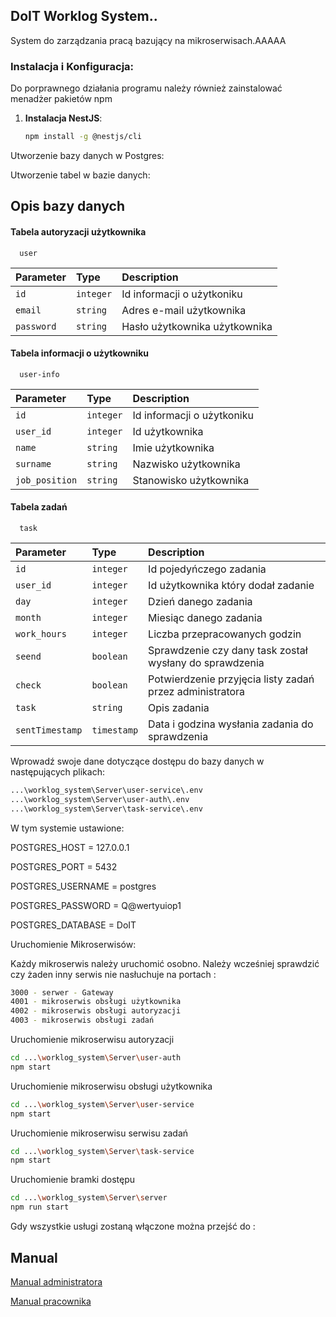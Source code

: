 ## DoIT Worklog System..

System do zarządzania pracą bazujący na mikroserwisach.AAAAA
### Instalacja i Konfiguracja:
Do porprawnego działania programu należy również zainstalować menadżer pakietów npm
1. **Instalacja NestJS**:
 
   ```bash
   npm install -g @nestjs/cli


Utworzenie bazy danych w Postgres:

Utworzenie tabel w bazie danych:

## Opis bazy danych
#### Tabela autoryzacji użytkownika

```http
  user
```

| Parameter | Type     | Description                       |
| :-------- | :------- | :-------------------------------- |
| `id`      | `integer` | Id informacji o użytkoniku|
| `email`      | `string` | Adres e-mail użytkownika  |
| `password`      | `string` | Hasło użytkownika użytkownika |

#### Tabela informacji o użytkowniku

```http
  user-info
```

| Parameter | Type     | Description                       |
| :-------- | :------- | :-------------------------------- |
| `id`      | `integer` | Id informacji o użytkoniku|
| `user_id`      | `integer` | Id użytkownika  |
| `name`      | `string` | Imie użytkownika |
| `surname`      | `string` | Nazwisko użytkownika |
| `job_position`      | `string` | Stanowisko użytkownika |

#### Tabela zadań

```http
  task
```

| Parameter | Type     | Description                       |
| :-------- | :------- | :-------------------------------- |
| `id`      | `integer` | Id pojedyńczego zadania|
| `user_id`      | `integer` | Id użytkownika który dodał zadanie |
| `day`      | `integer` | Dzień danego zadania |
| `month`      | `integer` | Miesiąc danego zadania |
| `work_hours`      | `integer` | Liczba przepracowanych godzin |
| `seend`      | `boolean` | Sprawdzenie czy dany task został wysłany do sprawdzenia |
| `check`      | `boolean` | Potwierdzenie przyjęcia listy zadań przez administratora |
| `task`      | `string` | Opis zadania |
| `sentTimestamp`      | `timestamp` | Data i godzina wysłania zadania do sprawdzenia |

Wprowadź swoje dane dotyczące dostępu do bazy danych w następujących plikach:

   ```bash
   ...\worklog_system\Server\user-service\.env
   ...\worklog_system\Server\user-auth\.env
   ...\worklog_system\Server\task-service\.env
  ```
W tym systemie ustawione:

POSTGRES_HOST = 127.0.0.1

POSTGRES_PORT = 5432

POSTGRES_USERNAME = postgres

POSTGRES_PASSWORD = Q@wertyuiop1

POSTGRES_DATABASE = DoIT

Uruchomienie Mikroserwisów:

Każdy mikroserwis należy uruchomić osobno. Należy wcześniej sprawdzić czy żaden inny serwis nie nasłuchuje na portach :

```bash
3000 - serwer - Gateway
4001 - mikroserwis obsługi użytkownika
4002 - mikroserwis obsługi autoryzacji
4003 - mikroserwis obsługi zadań
```

Uruchomienie mikroserwisu autoryzacji
```bash
cd ...\worklog_system\Server\user-auth
npm start
```

Uruchomienie mikroserwisu obsługi użytkownika
```bash
cd ...\worklog_system\Server\user-service
npm start
```

Uruchomienie mikroserwisu serwisu zadań
```bash
cd ...\worklog_system\Server\task-service
npm start
```

Uruchomienie bramki dostępu
```bash
cd ...\worklog_system\Server\server
npm run start
```


Gdy wszystkie usługi zostaną włączone można przejść do :


## Manual

[Manual administratora](https://github.com/WerHack0/worklog_system/blob/main/manual_admin.pdf)

[Manual pracownika](https://github.com/WerHack0/worklog_system/blob/main/manual_user.pdf)
